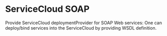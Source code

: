 # ServiceCloud SOAP

Provide ServiceCloud deploymentProvider for SOAP Web services: One can deploy/bind services into the ServiceCloud by providing WSDL definition.